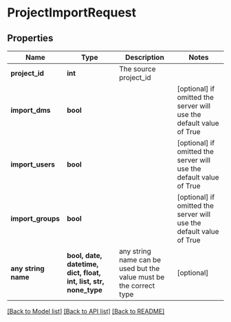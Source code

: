 # ProjectImportRequest


## Properties
Name | Type | Description | Notes
------------ | ------------- | ------------- | -------------
**project_id** | **int** | The source project_id | 
**import_dms** | **bool** |  | [optional]  if omitted the server will use the default value of True
**import_users** | **bool** |  | [optional]  if omitted the server will use the default value of True
**import_groups** | **bool** |  | [optional]  if omitted the server will use the default value of True
**any string name** | **bool, date, datetime, dict, float, int, list, str, none_type** | any string name can be used but the value must be the correct type | [optional]

[[Back to Model list]](../README.md#documentation-for-models) [[Back to API list]](../README.md#documentation-for-api-endpoints) [[Back to README]](../README.md)


